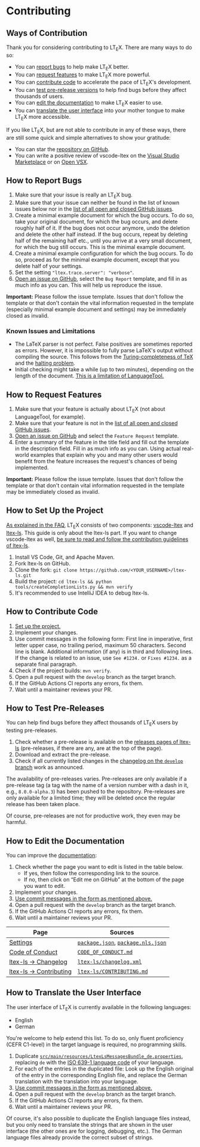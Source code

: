 <!--
   - Copyright (C) 2019-2023 Julian Valentin, LTeX Development Community
   -
   - This Source Code Form is subject to the terms of the Mozilla Public
   - License, v. 2.0. If a copy of the MPL was not distributed with this
   - file, You can obtain one at https://mozilla.org/MPL/2.0/.
   -->

# Contributing

## Ways of Contribution

Thank you for considering contributing to LT<sub>E</sub>X. There are many ways to do so:

- You can [report bugs](#how-to-report-bugs) to help make LT<sub>E</sub>X better.
- You can [request features](#how-to-request-features) to make LT<sub>E</sub>X more powerful.
- You can [contribute code](#how-to-contribute-code) to accelerate the pace of LT<sub>E</sub>X's development.
- You can [test pre-release versions](#how-to-test-pre-releases) to help find bugs before they affect thousands of users.
- You can [edit the documentation](#how-to-edit-the-documentation) to make LT<sub>E</sub>X easier to use.
- You can [translate the user interface](#how-to-translate-the-user-interface) into your mother tongue to make LT<sub>E</sub>X more accessible.

If you like LT<sub>E</sub>X, but are not able to contribute in any of these ways, there are still some quick and simple alternatives to show your gratitude:

- You can star the [repository on GitHub](https://github.com/valentjn/ltex-ls).
- You can write a positive review of vscode-ltex on the [Visual Studio Marketplace](https://marketplace.visualstudio.com/items?itemName=valentjn.vscode-ltex) or on [Open VSX](https://open-vsx.org/extension/valentjn/vscode-ltex).

## How to Report Bugs

1. Make sure that your issue is really an LT<sub>E</sub>X bug.
2. Make sure that your issue can neither be found in the list of known issues below nor in the [list of all open and closed GitHub issues](https://github.com/valentjn/ltex-ls/issues?q=is%3Aissue).
3. Create a minimal example document for which the bug occurs. To do so, take your original document, for which the bug occurs, and delete roughly half of it. If the bug does not occur anymore, undo the deletion and delete the other half instead. If the bug occurs, repeat by deleting half of the remaining half etc., until you arrive at a very small document, for which the bug still occurs. This is the minimal example document.
4. Create a minimal example configuration for which the bug occurs. To do so, proceed as for the minimal example document, except that you delete half of your settings.
5. Set the setting `"ltex.trace.server": "verbose"`.
6. [Open an issue on GitHub](https://github.com/valentjn/ltex-ls/issues/new/choose), select the `Bug Report` template, and fill in as much info as you can. This will help us reproduce the issue.

**Important:** Please follow the issue template. Issues that don't follow the template or that don't contain the vital information requested in the template (especially minimal example document and settings) may be immediately closed as invalid.

### Known Issues and Limitations

- The LaTeX parser is not perfect. False positives are sometimes reported as errors. However, it is impossible to fully parse LaTeX's output without compiling the source. This follows from the [Turing-completeness of TeX](https://en.wikipedia.org/w/index.php?title=TeX&oldid=979062806#Typesetting_system) and the [halting problem](https://en.wikipedia.org/w/index.php?title=Halting_problem&oldid=979261081).
- Initial checking might take a while (up to two minutes), depending on the length of the document. [This is a limitation of LanguageTool.](https://valentjn.github.io/ltex/faq.html#why-does-ltex-have-such-a-high-cpu-load)

## How to Request Features

1. Make sure that your feature is actually about LT<sub>E</sub>X (not about LanguageTool, for example).
2. Make sure that your feature is not in the [list of all open and closed GitHub issues](https://github.com/valentjn/ltex-ls/issues?q=is%3Aissue).
3. [Open an issue on GitHub](https://github.com/valentjn/ltex-ls/issues/new/choose) and select the `Feature Request` template.
4. Enter a summary of the feature in the title field and fill out the template in the description field. Fill in as much info as you can. Using actual real-world examples that explain why you and many other users would benefit from the feature increases the request's chances of being implemented.

**Important:** Please follow the issue template. Issues that don't follow the template or that don't contain vital information requested in the template may be immediately closed as invalid.

## How to Set Up the Project

[As explained in the FAQ](https://valentjn.github.io/ltex/faq.html#whats-the-difference-between-vscode-ltex-ltex-ls-and-languagetool), LT<sub>E</sub>X consists of two components: [vscode-ltex](https://github.com/valentjn/vscode-ltex) and [ltex-ls](https://github.com/valentjn/ltex-ls). This guide is only about the ltex-ls part. If you want to change vscode-ltex as well, [be sure to read and follow the contribution guidelines of ltex-ls](https://valentjn.github.io/ltex/vscode-ltex/contributing.html).

1. Install VS Code, Git, and Apache Maven.
2. Fork ltex-ls on GitHub.
3. Clone the fork: `git clone https://github.com/<YOUR_USERNAME>/ltex-ls.git`
4. Build the project: `cd ltex-ls && python tools/createCompletionLists.py && mvn verify`
5. It's recommended to use IntelliJ IDEA to debug ltex-ls.

## How to Contribute Code

1. [Set up the project.](#how-to-set-up-the-project)
2. Implement your changes.
3. Use commit messages in the following form: First line in imperative, first letter upper case, no trailing period, maximum 50 characters. Second line is blank. Additional information (if any) is in third and following lines. If the change is related to an issue, use `See #1234.` or `Fixes #1234.` as a separate final paragraph.
4. Check if the project builds: `mvn verify`.
5. Open a pull request with the `develop` branch as the target branch.
6. If the GitHub Actions CI reports any errors, fix them.
7. Wait until a maintainer reviews your PR.

## How to Test Pre-Releases

You can help find bugs before they affect thousands of LT<sub>E</sub>X users by testing pre-releases.

1. Check whether a pre-release is available on the [releases pages of ltex-ls](https://github.com/valentjn/ltex-ls/releases) (pre-releases, if there are any, are at the top of the page).
2. Download and extract the pre-release.
3. Check if all currently listed changes in the [changelog on the `develop` branch](https://github.com/valentjn/ltex-ls/blob/develop/changelog.xml) work as announced.

The availability of pre-releases varies. Pre-releases are only available if a pre-release tag (a tag with the name of a version number with a dash in it, e.g., `8.0.0-alpha.3`) has been pushed to the repository. Pre-releases are only available for a limited time; they will be deleted once the regular release has been taken place.

Of course, pre-releases are not for productive work, they even may be harmful.

## How to Edit the Documentation

You can improve the [documentation](https://valentjn.github.io/ltex):

1. Check whether the page you want to edit is listed in the table below.
   - If yes, then follow the corresponding link to the source.
   - If no, then click on “Edit me on GitHub” at the bottom of the page you want to edit.
2. Implement your changes.
3. [Use commit messages in the form as mentioned above.](#how-to-contribute-code)
4. Open a pull request with the `develop` branch as the target branch.
5. If the GitHub Actions CI reports any errors, fix them.
6. Wait until a maintainer reviews your PR.

| Page | Sources |
| ---- | ------- |
| [Settings](https://valentjn.github.io/ltex/settings.html) | [`package.json`](https://github.com/valentjn/vscode-ltex/blob/develop/package.json), [`package.nls.json`](https://github.com/valentjn/vscode-ltex/blob/develop/package.nls.json) |
| [Code of Conduct](https://valentjn.github.io/ltex/code-of-conduct.html) | [`CODE_OF_CONDUCT.md`](https://github.com/valentjn/vscode-ltex/blob/develop/CODE_OF_CONDUCT.md) |
| [ltex-ls → Changelog](https://valentjn.github.io/ltex/ltex-ls/changelog.html) | [`ltex-ls/changelog.xml`](https://github.com/valentjn/ltex-ls/blob/develop/changelog.xml) |
| [ltex-ls → Contributing](https://valentjn.github.io/ltex/ltex-ls/contributing.html) | [`ltex-ls/CONTRIBUTING.md`](https://github.com/valentjn/ltex-ls/blob/develop/CONTRIBUTING.md) |

## How to Translate the User Interface

The user interface of LT<sub>E</sub>X is currently available in the following languages:

- English
- German

You're welcome to help extend this list. To do so, only fluent proficiency (CEFR C1-level) in the target language is required, no programming skills.

1. Duplicate [`src/main/resources/LtexLsMessagesBundle_de.properties`](https://github.com/valentjn/ltex-ls/blob/develop/src/main/resources/LtexLsMessagesBundle_de.properties), replacing `de` with the [ISO 639-1 language code](https://en.wikipedia.org/wiki/List_of_ISO_639-1_codes) of your language.
2. For each of the entries in the duplicated file: Look up the English original of the entry in the corresponding English file, and replace the German translation with the translation into your language.
3. [Use commit messages in the form as mentioned above.](#how-to-contribute-code)
4. Open a pull request with the `develop` branch as the target branch.
5. If the GitHub Actions CI reports any errors, fix them.
6. Wait until a maintainer reviews your PR.

Of course, it's also possible to duplicate the English language files instead, but you only need to translate the strings that are shown in the user interface (the other ones are for logging, debugging, etc.). The German language files already provide the correct subset of strings.
